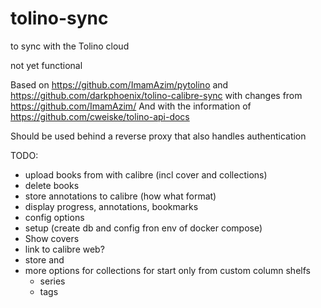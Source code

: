 # tolino-sync
to sync with the Tolino cloud

not yet functional

Based on https://github.com/ImamAzim/pytolino and https://github.com/darkphoenix/tolino-calibre-sync with changes from https://github.com/ImamAzim/
And with the information of https://github.com/cweiske/tolino-api-docs




Should be used behind a reverse proxy that also handles authentication 



TODO:
- upload books from with calibre (incl cover and collections)
- delete books
- store annotations to calibre (how what format)
- display progress, annotations, bookmarks
- config options
- setup (create db and config fron env of docker compose)
- Show covers
- link to calibre web?
- store and
- more options for collections for start only from custom column shelfs
    - series
    - tags
 
